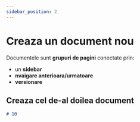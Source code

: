 ```yaml
---
sidebar_position: 2
---
```


# Creaza un document nou

Documentele sunt **grupuri de pagini** conectate prin:

- un **sidebar**
- **nvaigare anterioara/urmatoare**
- **versionare**

## Creaza cel de-al doilea document

```md title="docs/hello.md"
# 10
